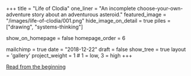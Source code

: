 +++
title = "Life of Clodia"
one_liner = "An incomplete choose-your-own-adventure story about an adventurous asteroid."
featured_image = "/images/life-of-clodia/001.png"
hide_image_on_detail = true
piles = ["drawing", "systems-thinking"]

show_on_homepage = false
homepage_order = 6

mailchimp = true
date = "2018-12-22"
draft = false
show_tree = true
layout = 'gallery'
project_weight = 1 # 1 = low, 3 = high
+++

<a class="btn btn-outline-dark" href="001">Read from the beginning</a>

